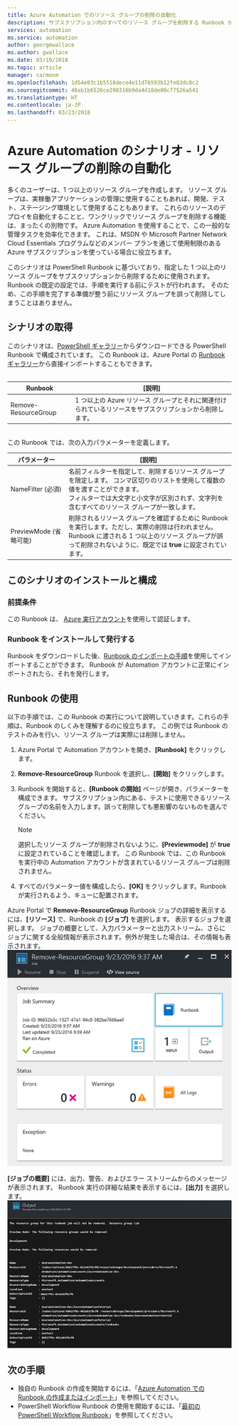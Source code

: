 ```yaml
---
title: Azure Automation でのリソース グループの削除の自動化
description: サブスクリプション内のすべてのリソース グループを削除する Runbook が含まれた、PowerShell Workflow バージョンの Azure Automation のシナリオ。
services: automation
ms.service: automation
author: georgewallace
ms.author: gwallace
ms.date: 03/19/2018
ms.topic: article
manager: carmonm
ms.openlocfilehash: 1d54e03c1b5518dece4e11d76593b12fe83dc8c2
ms.sourcegitcommit: 48ab1b6526ce290316b9da4d18de00c77526a541
ms.translationtype: HT
ms.contentlocale: ja-JP
ms.lasthandoff: 03/23/2018
---
```

# <a name="azure-automation-scenario---automate-removal-of-resource-groups"></a>Azure Automation のシナリオ - リソース グループの削除の自動化
多くのユーザーは、1 つ以上のリソース グループを作成します。 リソース グループは、実稼働アプリケーションの管理に使用することもあれば、開発、テスト、ステージング環境として使用することもあります。 これらのリソースのデプロイを自動化することと、ワンクリックでリソース グループを削除する機能は、まったくの別物です。 Azure Automation を使用することで、この一般的な管理タスクを効率化できます。 これは、MSDN や Microsoft Partner Network Cloud Essentials プログラムなどのメンバー プランを通じて使用制限のある Azure サブスクリプションを使っている場合に役立ちます。

このシナリオは PowerShell Runbook に基づいており、指定した 1 つ以上のリソース グループをサブスクリプションから削除するために使用されます。 Runbook の既定の設定では、手順を実行する前にテストが行われます。 そのため、この手順を完了する準備が整う前にリソース グループを誤って削除してしまうことはありません。   

## <a name="getting-the-scenario"></a>シナリオの取得
このシナリオは、[PowerShell ギャラリー](https://www.powershellgallery.com/packages/Remove-ResourceGroup/1.0/DisplayScript)からダウンロードできる PowerShell Runbook で構成されています。 この Runbook は、Azure Portal の [Runbook ギャラリー](automation-runbook-gallery.md)から直接インポートすることもできます。<br><br>

| Runbook | [説明] |
| --- | --- |
| Remove-ResourceGroup |1 つ以上の Azure リソース グループとそれに関連付けられているリソースをサブスクリプションから削除します。 |

<br>
この Runbook では、次の入力パラメーターを定義します。

| パラメーター | [説明] |
| --- | --- |
| NameFilter (必須) |名前フィルターを指定して、削除するリソース グループを限定します。 コンマ区切りのリストを使用して複数の値を渡すことができます。<br>フィルターでは大文字と小文字が区別されず、文字列を含むすべてのリソース グループが一致します。 |
| PreviewMode (省略可能) |削除されるリソース グループを確認するために Runbook を実行します。ただし、実際の削除は行われません。<br>Runbook に渡される 1 つ以上のリソース グループが誤って削除されないように、既定では **true** に設定されています。 |

## <a name="install-and-configure-this-scenario"></a>このシナリオのインストールと構成
### <a name="prerequisites"></a>前提条件
この Runbook は、 [Azure 実行アカウント](automation-sec-configure-azure-runas-account.md)を使用して認証します。    

### <a name="install-and-publish-the-runbooks"></a>Runbook をインストールして発行する
Runbook をダウンロードした後、[Runbook のインポートの手順](automation-creating-importing-runbook.md#importing-a-runbook-from-a-file-into-azure-automation)を使用してインポートすることができます。 Runbook が Automation アカウントに正常にインポートされたら、それを発行します。

## <a name="using-the-runbook"></a>Runbook の使用
以下の手順では、この Runbook の実行について説明していきます。これらの手順は、Runbook のしくみを理解するのに役立ちます。 この例では Runbook のテストのみを行い、リソース グループは実際には削除しません。  

1. Azure Portal で Automation アカウントを開き、**[Runbook]** をクリックします。
2. **Remove-ResourceGroup** Runbook を選択し、**[開始]** をクリックします。
3. Runbook を開始すると、**[Runbook の開始]** ページが開き、パラメーターを構成できます。 サブスクリプション内にある、テストに使用できるリソース グループの名前を入力します。誤って削除しても悪影響のないものを選んでください。

   > [!NOTE]
   > 選択したリソース グループが削除されないように、**[Previewmode]** が **true** に設定されていることを確認します。 この Runbook では、この Runbook を実行中の Automation アカウントが含まれているリソース グループは削除されません。  
   >
   >
1. すべてのパラメーター値を構成したら、**[OK]** をクリックします。Runbook が実行されるよう、キューに配置されます。  

Azure Portal で **Remove-ResourceGroup** Runbook ジョブの詳細を表示するには、**[リソース]** で、Runbook の **[ジョブ]** を選択します。 表示するジョブを選択します。 ジョブの概要として、入力パラメーターと出力ストリーム、さらにジョブに関する全般情報が表示されます。例外が発生した場合は、その情報も表示されます。<br> ![Remove-ResourceGroup Runbook ジョブの状態](media/automation-scenario-remove-resourcegroup/remove-resourcegroup-runbook-job-status.png)

**[ジョブの概要]** には、出力、警告、およびエラー ストリームからのメッセージが表示されます。 Runbook 実行の詳細な結果を表示するには、**[出力]** を選択します。<br> ![Remove-ResourceGroup Runbook の出力結果](media/automation-scenario-remove-resourcegroup/remove-resourcegroup-runbook-job-output.png)

## <a name="next-steps"></a>次の手順
* 独自の Runbook の作成を開始するには、「[Azure Automation での Runbook の作成またはインポート](automation-creating-importing-runbook.md)」を参照してください。
* PowerShell Workflow Runbook の使用を開始するには、「[最初の PowerShell Workflow Runbook](automation-first-runbook-textual.md)」を参照してください。

